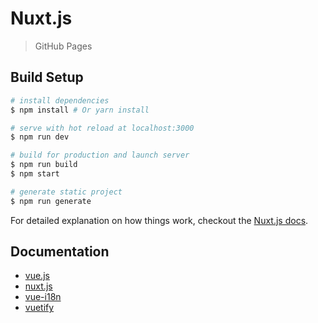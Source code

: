 # Nuxt.js

> GitHub Pages

## Build Setup

``` bash
# install dependencies
$ npm install # Or yarn install

# serve with hot reload at localhost:3000
$ npm run dev

# build for production and launch server
$ npm run build
$ npm start

# generate static project
$ npm run generate
```

For detailed explanation on how things work, checkout the [Nuxt.js docs](https://github.com/nuxt/nuxt.js).

## Documentation

- [vue.js](https://vuejs.org/v2/api/)
- [nuxt.js](https://nuxtjs.org/api)
- [vue-i18n](https://kazupon.github.io/vue-i18n/)
- [vuetify](https://vuetifyjs.com/)
